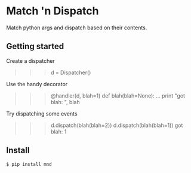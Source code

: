 Match 'n Dispatch
=================

Match python args and dispatch based on their contents.


Getting started
---------------

Create a dispatcher
>>> d = Dispatcher()


Use the handy decorator
>>> @handler(d, blah=1)
>>> def blah(blah=None):
...     print "got blah: ", blah


Try dispatching some events
>>> d.dispatch(blah(blah=2))
>>> d.dispatch(blah(blah=1))
got blah: 1


Install
-------

```$ pip install mnd```
